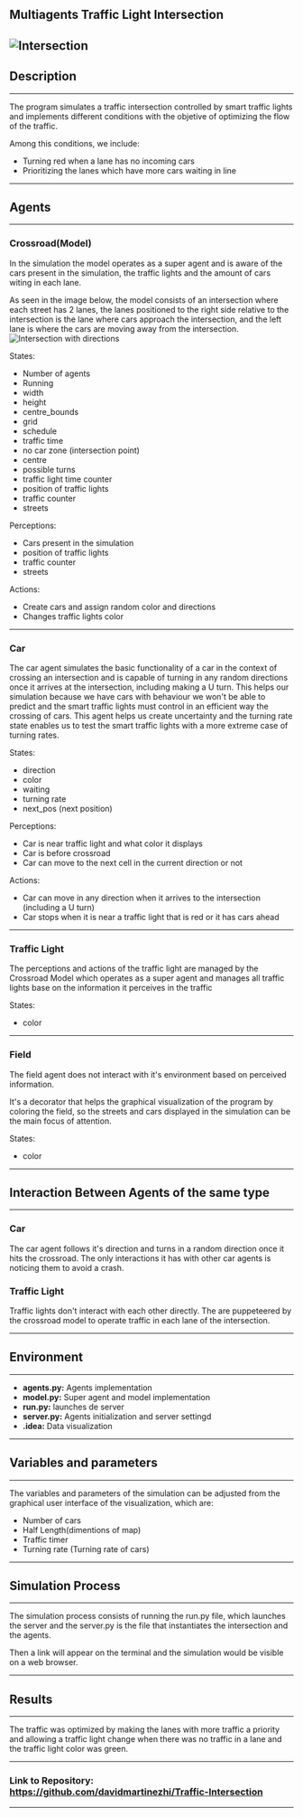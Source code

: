 ## Multiagents Traffic Light Intersection

![Intersection](photos/intersection.png)
---
## Description
---
  The program simulates a traffic intersection controlled by smart traffic lights and implements different conditions with the objetive of optimizing the flow of the traffic. 

  Among this conditions, we include:
  - Turning red when a lane has no incoming cars
  - Prioritizing the lanes which have more cars waiting in line



---
## Agents
---

### **Crossroad(Model)**
In the simulation the model operates as a super agent and is aware of the cars present in the simulation, the traffic lights and the amount of cars witing in each lane.

As seen in the image below, the model consists of an intersection where each street has 2 lanes, the lanes positioned to the right side relative to the intersection is the lane where cars approach the intersection, and the left lane is where the cars are moving away from the intersection.
![Intersection with directions](photos/Intersections_directions.png)

States: 
* Number of agents
* Running
* width
* height
* centre_bounds
* grid
* schedule
* traffic time
* no car zone (intersection point)
* centre
* possible turns
* traffic light time counter
* position of traffic lights
* traffic counter
* streets

Perceptions:
* Cars present in the simulation
* position of traffic lights
* traffic counter
* streets


Actions:
* Create cars and assign random color and directions
* Changes traffic lights color


---
### **Car**
The car agent simulates the basic functionality of a car in the context of crossing an intersection and is capable of turning in any random directions once it arrives at the intersection, including making a U turn. This helps our simulation because we have cars with behaviour we won't be able to predict and the smart traffic lights must control in an efficient way the crossing of cars. This agent helps us create uncertainty and the turning rate state enables us to test the smart traffic lights with a more extreme case of turning rates.
    
States: 
* direction
* color
* waiting
* turning rate
* next_pos (next position)

Perceptions:
* Car is near traffic light and what color it displays
* Car is before crossroad
* Car can move to the next cell in the current direction or not

Actions:
* Car can move in any direction when it arrives to the intersection (including a U turn)
* Car stops when it is near a traffic light that is red or it has cars ahead


---
### **Traffic Light**
The perceptions and actions of the traffic light are managed by the Crossroad Model which operates as a super agent and manages all traffic lights base on the information it perceives in the traffic

States: 
* color


  
---
### **Field**

  The field agent does not interact with it's environment based on perceived information. 

  It's a decorator that helps the graphical visualization of the program by coloring the field, so the streets and cars displayed in the simulation can be the main focus of attention.
  
States: 
* color

---
## Interaction Between Agents of the same type
---
### **Car**
The car agent follows it's direction and turns in a random direction once it hits the crossroad. The only interactions it has with other car agents is noticing them to avoid a crash.

### **Traffic Light**
Traffic lights don't interact with each other directly. The are puppeteered by the crossroad model to operate traffic in each lane of the intersection.

---
## Environment
---
* **agents.py:** Agents implementation
* **model.py:** Super agent and model implementation
* **run.py:** launches de server
* **server.py:** Agents initialization and server settingd
* **.idea:** Data visualization

---
## Variables and parameters
---
The variables and parameters of the simulation can be adjusted from the graphical user interface of the visualization, which are:
* Number of cars
* Half Length(dimentions of map)
* Traffic timer
* Turning rate (Turning rate of cars)

---
## Simulation Process
---
The simulation process consists of running the run.py file, which launches the server and the server.py is the file that instantiates the intersection and the agents.

Then a link will appear on the terminal and the simulation would be visible on a web browser.

---
## Results
---
The traffic was optimized by making the lanes with more traffic a priority and allowing a traffic light change when there was no traffic in a lane and the traffic light color was green.

---
### Link to Repository: https://github.com/davidmartinezhi/Traffic-Intersection
---